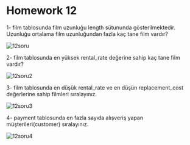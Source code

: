 # Homework 12

1- film tablosunda film uzunluğu length sütununda gösterilmektedir. Uzunluğu ortalama film uzunluğundan fazla kaç tane film vardır?

![12soru](https://user-images.githubusercontent.com/83791722/153869181-ad4a07ac-7e9f-42e1-8209-88102c14b5df.png)

2- film tablosunda en yüksek rental_rate değerine sahip kaç tane film vardır?

![12soru2](https://user-images.githubusercontent.com/83791722/153869204-48b33172-357b-4ba3-a616-3c6b3f84ce9a.png)


3- film tablosunda en düşük rental_rate ve en düşün replacement_cost değerlerine sahip filmleri sıralayınız.

![12soru3](https://user-images.githubusercontent.com/83791722/153869209-6a9cdc9a-852b-4469-9410-f68321391a15.png)

4- payment tablosunda en fazla sayıda alışveriş yapan müşterileri(customer) sıralayınız.

![12soru4](https://user-images.githubusercontent.com/83791722/153869223-0650bd9a-f57d-4fae-860a-a2befa8b32e8.png)

